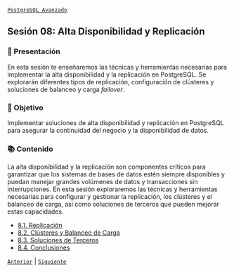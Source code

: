 [`PostgreSQL Avanzado`](../README.md)

## Sesión 08: Alta Disponibilidad y Replicación

### 🌿 Presentación 

En esta sesión te enseñaremos las técnicas y herramientas necesarias para implementar la alta disponibilidad y la replicación en PostgreSQL. Se explorarán diferentes tipos de replicación, configuración de clústeres y soluciones de balanceo y carga *failover*.

### 🎯 Objetivo

Implementar soluciones de alta disponibilidad y replicación en PostgreSQL para asegurar la continuidad del negocio y la disponibilidad de datos.

### 📚 Contenido

La alta disponibilidad y la replicación son componentes críticos para garantizar que los sistemas de bases de datos estén siempre disponibles y puedan manejar grandes volúmenes de datos y transacciones sin interrupciones. En esta sesión exploraremos las técnicas y herramientas necesarias para configurar y gestionar la replicación, los clústeres y el balanceo de carga, así como soluciones de terceros que pueden mejorar estas capacidades.

- [8.1. Replicación](tema01/README.md)
- [8.2. Clústeres y Balanceo de Carga](tema02/README.md)
- [8.3. Soluciones de Terceros](tema03/README.md)
- [8.4. Conclusiones](tema04/README.md)

[`Anterior`](../sesion07/tema04/README.md) | [`Siguiente`](tema01/README.md)